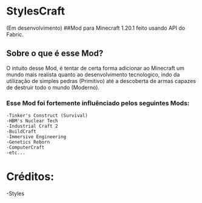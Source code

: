 # StylesCraft
 
(Em desenvolvimento)
##Mod para Minecraft 1.20.1 feito usando API do Fabric.

## Sobre o que é esse Mod?
O intuito desse Mod, é tentar de certa forma adicionar ao Minecraft um mundo mais realista quanto ao desenvolvimento tecnologico, indo da utilização de simples pedras (Primitivo) até a descoberta de armas capazes de destruir todo o mundo (Moderno).

### Esse Mod foi fortemente influênciado pelos seguintes Mods:
```
-Tinker's Construct (Survival)
-HBM's Nuclear Tech
-Industrial Craft 2
-BuildCraft
-Immersive Engineering
-Genetics Reborn
-ComputerCraft
-etc...
```




<h1>Créditos:</h1>

 <p>-Styles</p>
	
